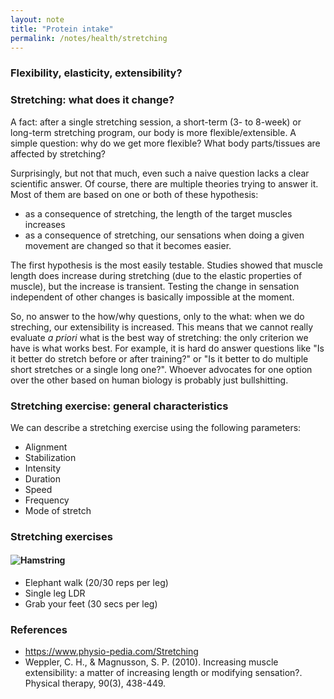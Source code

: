 ```yaml
---
layout: note
title: "Protein intake"
permalink: /notes/health/stretching
---
```


### Flexibility, elasticity, extensibility?

### Stretching: what does it change?

A fact: after a single stretching session, a short-term (3- to 8-week) or long-term stretching program, our body is more flexible/extensible.
A simple question: why do we get more flexible? What body parts/tissues are affected by stretching? 

Surprisingly, but not that much, even such a naive question lacks a clear scientific answer.
Of course, there are multiple theories trying to answer it.
Most of them are based on one or both of these hypothesis:
- as a consequence of stretching, the length of the target muscles increases
- as a consequence of stretching, our sensations when doing a given movement are changed so that it becomes easier.

The first hypothesis is the most easily testable. 
Studies showed that muscle length does increase during stretching (due to the elastic properties of muscle), but the increase is transient.
Testing the change in sensation independent of other changes is basically impossible at the moment.

So, no answer to the how/why questions, only to the what: when we do streching, our extensibility is increased.
This means that we cannot really evaluate *a priori* what is the best way of stretching: the only criterion we have is what works best.
For example, it is hard do answer questions like "Is it better do stretch before or after training?" or "Is it better to do multiple short stretches or a single long one?".
Whoever advocates for one option over the other based on human biology is probably just bullshitting.

### Stretching exercise: general characteristics

We can describe a stretching exercise using the following parameters:

- Alignment
- Stabilization
- Intensity
- Duration
- Speed
- Frequency
- Mode of stretch

### Stretching exercises

#### ![Hamstring](https://advancedspinesports.com/wp-content/uploads/2020/05/img-qvh1.jpg)

- Elephant walk (20/30 reps per leg)
- Single leg LDR
- Grab your feet (30 secs per leg)

### References 
- https://www.physio-pedia.com/Stretching
- Weppler, C. H., & Magnusson, S. P. (2010). Increasing muscle extensibility: a matter of increasing length or modifying sensation?. Physical therapy, 90(3), 438-449.